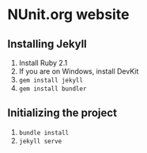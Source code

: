 # NUnit.org website

## Installing Jekyll

1. Install Ruby 2.1
2. If you are on Windows, install DevKit
3. `gem install jekyll`
4. `gem install bundler`

## Initializing the project

1. `bundle install`
2. `jekyll serve`
